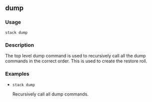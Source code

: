 ## dump

### Usage

`stack dump`

### Description

The top level dump command is used to recursively call all the
	dump commands in the correct order.  This is used to create the 
	restore roll.

### Examples

* `stack dump`

   Recursively call all dump commands.



